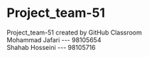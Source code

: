 # Project_team-51
Project_team-51 created by GitHub Classroom<br/>
Mohammad Jafari --- 98105654<br/>
Shahab Hosseini --- 98105716<br/>
